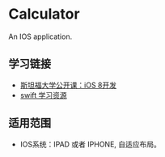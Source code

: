 # Calculator
An IOS application.

## 学习链接
- [斯坦福大学公开课：iOS 8开发](http://open.163.com/movie/2015/2/L/C/MAIKHN60A_MAIKILOLC.html)
- [swift 学习资源](https://github.com/ipader/SwiftGuide)

## 适用范围
- IOS系统：IPAD 或者 IPHONE, 自适应布局。